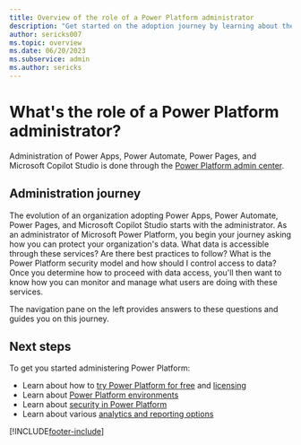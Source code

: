```yaml
---
title: Overview of the role of a Power Platform administrator
description: "Get started on the adoption journey by learning about the role of a Microsoft Power Platform administrator."
author: sericks007
ms.topic: overview
ms.date: 06/20/2023
ms.subservice: admin
ms.author: sericks
---
```


# What's the role of a Power Platform administrator?

Administration of Power Apps, Power Automate, Power Pages, and Microsoft Copilot Studio is done through the [Power Platform admin center](https://admin.powerplatform.microsoft.com).


## Administration journey
The evolution of an organization adopting Power Apps, Power Automate, Power Pages, and Microsoft Copilot Studio starts with the administrator. As an administrator of Microsoft Power Platform, you begin your journey asking how you can protect your organization's data. What data is accessible through these services? Are there best practices to follow? What is the Power Platform security model and how should I control access to data? Once you determine how to proceed with data access, you'll then want to know how you can monitor and manage what users are doing with these services.

The navigation pane on the left provides answers to these questions and guides you on this journey.

## Next steps
To get you started administering Power Platform:
* Learn about how to [try Power Platform for free](try-powerapps-dynamics-365.md) and [licensing](pricing-billing-skus.md)
* Learn about [Power Platform environments](environments-overview.md)
* Learn about [security in Power Platform](security/overview.md)
* Learn about various [analytics and reporting options](analytics-common-data-service.md)


[!INCLUDE[footer-include](../includes/footer-banner.md)]

